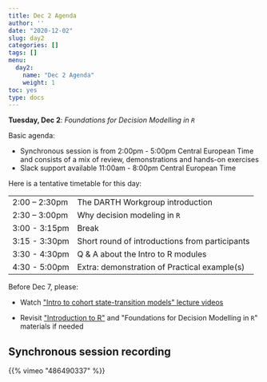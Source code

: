 ```yaml
---
title: Dec 2 Agenda
author: ''
date: "2020-12-02"
slug: day2
categories: []
tags: []
menu:
  day2:
    name: "Dec 2 Agenda"
    weight: 1
toc: yes
type: docs
---
```


**Tuesday, Dec 2**: *Foundations for Decision Modelling in `R`*

Basic agenda:

- Synchronous session is from 2:00pm - 5:00pm Central European Time and consists of a mix of review, demonstrations and hands-on exercises
- Slack support available 11:00am - 8:00pm Central European Time

Here is a tentative timetable for this day:

|                            |            |
|--------------------------------------------|:------------------|
| 2:00 – 2:30pm  |  The DARTH Workgroup introduction |
| 2:30 – 3:00pm  | Why decision modeling in `R` |
| 3:00 - 3:15pm  |  Break |
| 3:15 - 3:30pm  |  Short round of introductions from participants  |
| 3:30 - 4:30pm  |  Q & A about the Intro to R modules |
| 4:30 - 5:00pm  |  Extra: demonstration of Practical example(s)   |


Before Dec 7, please:

- Watch ["Intro to cohort state-transition models" lecture videos](https://darth-course-zorginstituut-2020-a5630a.netlify.app/days/day3/videos_markov/)

- Revisit ["Introduction to R"](https://darth-course-zorginstituut-2020-a5630a.netlify.app/days/day1/) and "Foundations for Decision Modelling in `R`" materials if needed

## Synchronous session recording

<!--html_preserve-->{{% vimeo "486490337" %}}<!--/html_preserve-->



